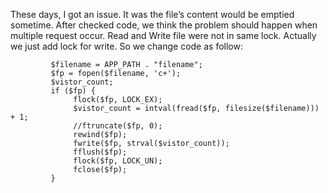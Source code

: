These days, I got an issue. It was the file’s content would be emptied sometime. After checked code, we think the problem should happen when multiple request occur. Read and Write file were not in same lock. Actually we just add lock for write. So we change code as follow:

             $filename = APP_PATH . "filename";
             $fp = fopen($filename, 'c+');
             $vistor_count;
             if ($fp) {
                  flock($fp, LOCK_EX);
                  $vistor_count = intval(fread($fp, filesize($filename))) + 1;
                  //ftruncate($fp, 0);
                  rewind($fp);
                  fwrite($fp, strval($vistor_count));
                  fflush($fp);
                  flock($fp, LOCK_UN);
                  fclose($fp);
             }
